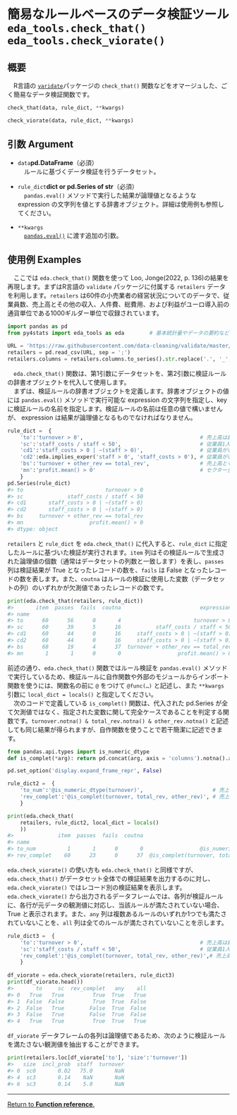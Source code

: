 # 簡易なルールベースのデータ検証ツール `eda_tools.check_that()` `eda_tools.check_viorate()`

## 概要

　R言語の [`varidate`](https://github.com/data-cleaning/validate)パッケージの `check_that()` 関数などをオマージュした、ごく簡易なデータ検証関数です。

```python
check_that(data, rule_dict, **kwargs)

check_viorate(data, rule_dict, **kwargs)
```

## 引数 Argument

- `data`**pd.DataFrame**（必須）<br>
　ルールに基づくデータ検証を行うデータセット。

- `rule_dict`**dict or pd.Series of str**（必須）<br>
　`pandas.eval()` メソッドで実行した結果が論理値となるような expression の文字列を値とする辞書オブジェクト。詳細は使用例も参照してください。

- `**kwargs`<br>
　[`pandas.eval()`](https://pandas.pydata.org/pandas-docs/stable/reference/api/pandas.eval.html) に渡す追加の引数。

## 使用例 Examples

　ここでは `eda.check_that()` 関数を使って Loo, Jonge(2022, p. 136)の結果を再現します。まずはR言語の `validate` パッケージに付属する `retailers` データを利用します。`retailers` は60件の小売業者の経営状況についてのデータで、従業員数、売上高とその他の収入、人件費、総費用、および利益がユーロ導入前の通貨単位である1000ギルダー単位で収録されています。

```python
import pandas as pd
from py4stats import eda_tools as eda        # 基本統計量やデータの要約など

URL = 'https://raw.githubusercontent.com/data-cleaning/validate/master/pkg/data/retailers.csv'
retailers = pd.read_csv(URL, sep = ';')
retailers.columns = retailers.columns.to_series().str.replace('.', '_', regex = False)
```

　`eda.check_that()` 関数は、第1引数にデータセットを、第2引数に検証ルールの辞書オブジェクトを代入して使用します。  
　まずは、検証ルールの辞書オブジェクトを定義します。辞書オブジェクトの値には `pandas.eval()` メソッドで実行可能な expression の文字列を指定し、key に検証ルールの名前を指定します。検証ルールの名前は任意の値で構いませんが、 expression は結果が論理値となるものでなければなりません。

```python
rule_dict =  {
    'to':'turnover > 0',                                     # 売上高は厳密に正である
    'sc':'staff_costs / staff < 50',                         # 従業員1人当たりの人件費は50,000ギルダー未満である
    'cd1':'staff_costs > 0 | ~(staff > 0)',                  # 従業員がいる場合、人件費は厳密に正である
    'cd2':eda.implies_exper('staff > 0', 'staff_costs > 0'), # 従業員がいる場合、人件費は厳密に正である
    'bs':'turnover + other_rev == total_rev',                # 売上高とその他の収入の合計は総収入に等しい
    'mn':'profit.mean() > 0'                                 # セクター全体の平均的な利益はゼロよりも大きい
    }
pd.Series(rule_dict)
#> to                          turnover > 0
#> sc              staff_costs / staff < 50
#> cd1       staff_costs > 0 | ~(staff > 0)
#> cd2       staff_costs > 0 | ~(staff > 0)
#> bs     turnover + other_rev == total_rev
#> mn                     profit.mean() > 0
#> dtype: object
```

`retailers` と `rule_dict` を `eda.check_that()` に代入すると、`rule_dict` に指定したルールに基づいた検証が実行されます。`item` 列はその検証ルールで生成された論理値の個数（通常はデータセットの列数と一致します）を表し、`passes` 列は検証結果が True となったレコードの数を、`fails` は False となったレコードの数を表します。また、`coutna` はルールの検証に使用した変数（データセットの列）のいずれかが欠測値であったレコードの数です。

```python
print(eda.check_that(retailers, rule_dict))
#>       item  passes  fails  coutna                         expression
#> name                                                                
#> to      60      56      0       4                       turnover > 0
#> sc      60      39      5      16           staff_costs / staff < 50
#> cd1     60      44      0      16     staff_costs > 0 | ~(staff > 0)
#> cd2     60      44      0      16     staff_costs > 0 | ~(staff > 0)
#> bs      60      19      4      37  turnover + other_rev == total_rev
#> mn       1       1      0       0                  profit.mean() > 0
```

前述の通り、`eda.check_that()` 関数ではルール検証を `pandas.eval()` メソッドで実行しているため、検証ルールに自作関数や外部のモジュールからインポート関数を使うには、関数名の前に `@` をつけて `@func(…)` と記述し、また `**kwargs` 引数に `local_dict = locals()` と指定してください。  
　次のコードで定義している `is_complet()` 関数は、代入された pd.Series が全て欠測値ではなく、指定された変数に関して完全ケースであることを判定する関数です。`turnover.notna() & total_rev.notna() & other_rev.notna()` と記述しても同じ結果が得られますが、自作関数を使うことで若干簡潔に記述できます。

```python
from pandas.api.types import is_numeric_dtype
def is_complet(*arg): return pd.concat(arg, axis = 'columns').notna().all(axis = 'columns')

pd.set_option('display.expand_frame_repr', False)

rule_dict2 =  {
    'to_num':'@is_numeric_dtype(turnover)',                      # 売上高は数値変数である
    'rev_complet':'@is_complet(turnover, total_rev, other_rev)', # 売上高と収入が全て観測されている
    }

print(eda.check_that(
    retailers, rule_dict2, local_dict = locals()
    ))
#>              item  passes  fails  coutna                                   expression
#> name                                                                                 
#> to_num          1       1      0       0                  @is_numeric_dtype(turnover)
#> rev_complet    60      23      0      37  @is_complet(turnover, total_rev, other_rev)
```

`eda.check_viorate()` の使い方も `eda.check_that()` と同様ですが、`eda.check_that()` がデータセット全体での検証結果を出力するのに対し、`eda.check_viorate()` ではレコード別の検証結果を表示します。`eda.check_viorate()` から出力されるデータフレームでは、各列が検証ルールに、各行が元データの観測値に対応し、当該ルールが満たされていない場合、True と表示されます。また、`any` 列は複数あるルールのいずれか1つでも満たされていないことを、`all` 列は全てのルールが満たされていないことを示します。

```python
rule_dict3 =  {
    'to':'turnover > 0',                                     # 売上高は厳密に正である
    'sc':'staff_costs / staff < 50',                         # 従業員1人当たりの人件費は50,000ギルダー未満である
    'rev_complet':'@is_complet(turnover, total_rev, other_rev)',# 売上高と収入が全て観測されている
    }
  
df_viorate = eda.check_viorate(retailers, rule_dict3)
print(df_viorate.head())
#>       to     sc  rev_complet   any    all
#> 0   True   True         True  True   True
#> 1  False  False         True  True  False
#> 2  False   True        False  True  False
#> 3  False   True        False  True  False
#> 4   True   True         True  True   True
```

`df_viorate` データフレームの各列は論理値であるため、次のように検証ルールを満たさない観測値を抽出することができます。

```python
print(retailers.loc[df_viorate['to'], 'size':'turnover'])
#>   size  incl_prob  staff  turnover
#> 0  sc0       0.02   75.0       NaN
#> 4  sc3       0.14    NaN       NaN
#> 6  sc3       0.14    5.0       NaN
```
***
[Return to **Function reference**.](https://github.com/Hirototensho/Py4Stats/blob/main/reference.md)
